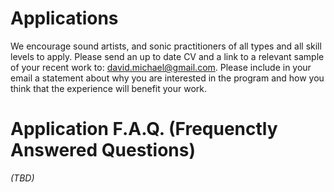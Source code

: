 # Applications

We encourage sound artists, and sonic practitioners of all types and all skill levels to apply. Please send an up to date CV and a link to a relevant sample of your recent work to: david.michael@gmail.com. Please include in your email a statement about why you are interested in the program and how you think that the experience will benefit your work.

# Application F.A.Q. (Frequenctly Answered Questions)

_(TBD)_